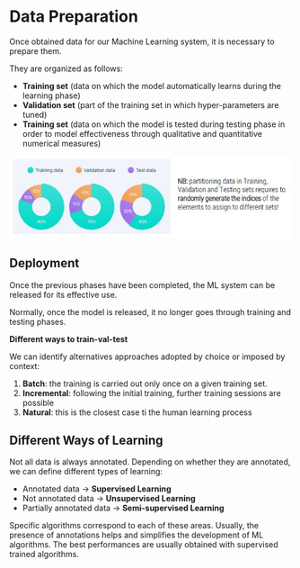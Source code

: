 # Data Preparation

Once obtained data for our Machine Learning system, it is necessary to prepare them.

They are organized as follows:

- **Training set** (data on which the model automatically learns during the learning phase)
- **Validation set** (part of the training set in which hyper-parameters are tuned)
- **Training set** (data on which the model is tested during testing phase in order to model effectiveness through qualitative and quantitative numerical measures)

![](data-prep.jpg)

## Deployment

Once the previous phases have been completed, the ML system can be released for its effective use.

Normally, once the model is released, it no longer goes through training and testing phases.

**Different ways to train-val-test**

We can identify alternatives approaches adopted by choice or imposed by context:

1. **Batch**: the training is carried out only once on a given training set.
2. **Incremental**: following the initial training, further training sessions are possible
3. **Natural**: this is the closest case ti the human learning process

## Different Ways of Learning

Not all data is always annotated. Depending on whether they are annotated, we can define different types of learning:

- Annotated data -> **Supervised Learning**
- Not annotated data -> **Unsupervised Learning**
- Partially annotated data -> **Semi-supervised Learning**

Specific algorithms correspond to each of these areas. Usually, the presence of annotations helps and simplifies the development of ML algorithms. The best performances are usually obtained with supervised trained algorithms.


